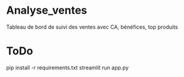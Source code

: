 # Analyse_ventes
Tableau de bord de suivi des ventes avec CA, bénéfices, top produits
# ToDo
pip install -r requirements.txt
streamlit run app.py
